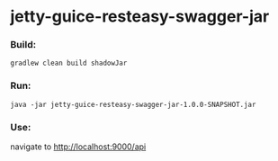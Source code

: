 # jetty-guice-resteasy-swagger-jar

### Build:
`gradlew clean build shadowJar`

### Run:

`java -jar jetty-guice-resteasy-swagger-jar-1.0.0-SNAPSHOT.jar`

### Use:

navigate to [http://localhost:9000/api](http://localhost:9000/api)